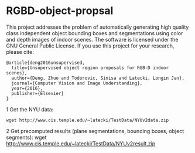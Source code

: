 # RGBD-object-propsal

This project addresses the problem of automatically generating high quality class independent object bounding boxes and segmentations using color and depth images of indoor scenes. 
The software is licensed under the GNU General Public License. 
If you use this project for your research, please cite:

    @article{deng2016unsupervised,
      title={Unsupervised object region proposals for RGB-D indoor scenes},
      author={Deng, Zhuo and Todorovic, Sinisa and Latecki, Longin Jan},
      journal={Computer Vision and Image Understanding},
      year={2016},
      publisher={Elsevier}
    }

1 Get the NYU data:
        
    wget http://www.cis.temple.edu/~latecki/TestData/NYUv2data.zip
2 Get precomputed results (plane segmentations, bounding boxes, object segments): 
        wget http://www.cis.temple.edu/~latecki/TestData/NYUv2result.zip

